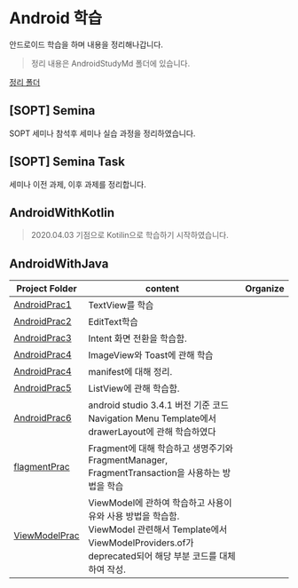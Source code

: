 # Android 학습

안드로이드 학습을 하며 내용을 정리해나갑니다.

> 정리 내용은 AndroidStudyMd 폴더에 있습니다.

[정리 폴더](/AndroidStudyMd)



## [SOPT] Semina

SOPT 세미나 참석후 세미나 실습 과정을 정리하였습니다.



## [SOPT] Semina Task

세미나 이전 과제, 이후 과제를 정리합니다.



## AndroidWithKotlin

> 2020.04.03 기점으로 Kotilin으로 학습하기 시작하였습니다.

## AndroidWithJava

| Project Folder                  | content                                                      | Organize                          |
| ------------------------------- | ------------------------------------------------------------ | --------------------------------- |
| [AndroidPrac1](/AndroidWithJava/AndroidPrac1) | TextView를 학습                                              |                                   |
| [AndroidPrac2](/AndroidWithJava/Androidprac2) | EditText학습                                                 |                                   |
| [AndroidPrac3](/AndroidWithJava/Androidprac3) | Intent 화면 전환을 학습함.                                   |                                   |
| [AndroidPrac4](/AndroidWithJava/AndroidPrac4) | ImageView와 Toast에 관해 학습                                |                                   |
| [AndroidPrac4](/AndroidWithJava/AndroidPrac4) | manifest에 대해 정리.                                        |      |
| [AndroidPrac5](/AndroidWithJava/AndroidPrac5) | ListView에 관해 학습함.                                      |                                   |
| [AndroidPrac6](/AndroidWithJava/AndroidPrac6) | android studio 3.4.1 버전 기준 코드 Navigation Menu Template에서 drawerLayout에 관해 학습하였다 |    |
| [flagmentPrac](/AndroidWithJava/flagmentPrac) | Fragment에 대해 학습하고 생명주기와 FragmentManager, FragmentTransaction을 사용하는 방법을 학습 |    |
| [ViewModelPrac](/AndroidWithJava/ViewmodelPrac) | ViewModel에 관하여 학습하고 사용이유와 사용 방법을 학습함.<br>ViewModel 관련해서 Template에서 ViewModelProviders.of가 deprecated되어 해당 부분 코드를 대체하여 작성. |  |



